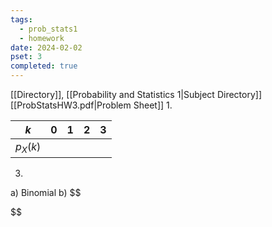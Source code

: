 ```yaml
---
tags:
  - prob_stats1
  - homework
date: 2024-02-02
pset: 3
completed: true
---
```

[[Directory]], [[Probability and Statistics 1|Subject Directory]]
[[ProbStatsHW3.pdf|Problem Sheet]]
1. 

| ${} k {}$           | 0   | 1   | 2   | 3   |
| ------------- | --- | --- | --- | --- |
| ${} p_{X}(k)$ |     |     |     |     |
3. 
a) Binomial
b) 
$$

$$